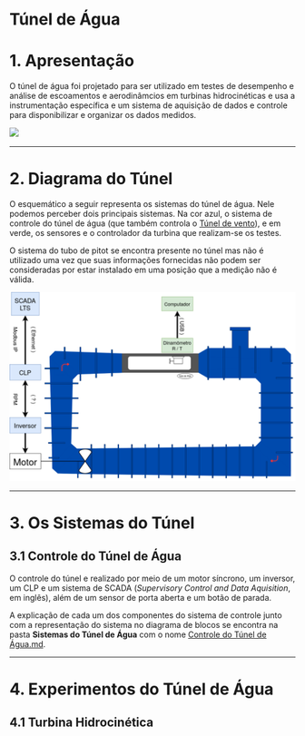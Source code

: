 # Túnel de Água

# 1. Apresentação

O túnel de água foi projetado para ser utilizado em testes de desempenho e análise de escoamentos e aerodinâmcios em turbinas hidrocinéticas e usa a instrumentação específica e um sistema de aquisição de dados e controle para disponibilizar e organizar os dados medidos.

![](./Imagens/tunel_de_agua.jpg)

___

# 2. Diagrama do Túnel

O esquemático a seguir representa os sistemas do túnel de água. Nele podemos perceber dois principais sistemas. Na cor azul, o sistema de controle do túnel de água (que também controla o [Túnel de vento](../Túnel%20de%20Vento/Túnel%20de%20vento.md)), e em verde, os sensores e o controlador da turbina que realizam-se os testes.

O sistema do tubo de pitot se encontra presente no túnel mas não é utilizado uma vez que suas informações fornecidas não podem ser consideradas por estar instalado em uma posição que a medição não é válida.

![](./Imagens/diagrama_tunel_agua.png)

___

# 3. Os Sistemas do Túnel

## 3.1 Controle do Túnel de Água

O controle do túnel e realizado por meio de um motor síncrono, um inversor, um CLP e um sistema de SCADA (*Supervisory Control and Data Aquisition*, em inglês), além de um sensor de porta aberta e um botão de parada.

A explicação de cada um dos componentes do sistema de controle junto com a representação do sistema no diagrama de blocos se encontra na pasta **Sistemas do Túnel de Água** com o nome [Controle do Túnel de Água.md](./Sistemas/Controle%20do%20Túnel%20de%20Água.md).

___

# 4. Experimentos do Túnel de Água

## 4.1 Turbina Hidrocinética

